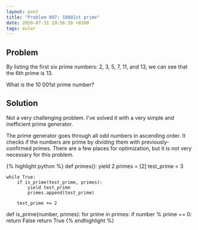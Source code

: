 ```yaml
---
layout: post
title: "Problem 007: 10001st prime"
date: 2020-07-31 19:56:10 +0100
tags: euler
---
```

## Problem
By listing the first six prime numbers: 2, 3, 5, 7, 11, and 13, we can see that the 6th prime is 13.

What is the 10 001st prime number?

## Solution
Not a very challenging problem. I've solved it with a very simple and inefficient prime generator.

The prime generator goes through all odd numbers in ascending order. It checks if the numbers are prime by dividing them with previously-confirmed primes. There are a few places for optimization, but it is not very necessary for this problem.

{% highlight python %}
def primes():
    yield 2
    primes = [2]
    test_prime = 3

    while True:
        if is_prime(test_prime, primes):
            yield test_prime
            primes.append(test_prime)

        test_prime += 2

def is_prime(number, primes):
    for prime in primes:
        if number % prime == 0:
            return False
    return True
{% endhighlight %}